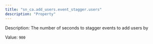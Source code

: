 ```yaml
---
title: "sn_ca.add_users.event_stagger.users"
description: "Property"
---
```


Description: The number of seconds to stagger events to add users by

Value: `900`